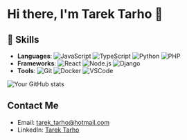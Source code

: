 # Hi there, I'm Tarek Tarho 👋

<!--
## GitHub Stats
![Your GitHub stats](https://github-readme-stats.vercel.app/api?username=tarektarho&show_icons=true&theme=radical) 
-->
## 🚀 Skills
- **Languages**: ![JavaScript](https://img.shields.io/badge/-JavaScript-black?style=flat-square&logo=javascript) ![TypeScript](https://img.shields.io/badge/-TypeScript-007ACC?style=flat-square&logo=typescript) ![Python](https://img.shields.io/badge/-Python-black?style=flat-square&logo=python) ![PHP](https://img.shields.io/badge/-PHP-777BB4?style=flat-square&logo=php)
- **Frameworks**: ![React](https://img.shields.io/badge/-React-black?style=flat-square&logo=react) ![Node.js](https://img.shields.io/badge/-Node.js-black?style=flat-square&logo=node.js) ![Django](https://img.shields.io/badge/-Django-black?style=flat-square&logo=django)
- **Tools**: ![Git](https://img.shields.io/badge/-Git-black?style=flat-square&logo=git) ![Docker](https://img.shields.io/badge/-Docker-black?style=flat-square&logo=docker) ![VSCode](https://img.shields.io/badge/-VSCode-black?style=flat-square&logo=visual-studio-code)


![Your GitHub stats](https://github-readme-stats.vercel.app/api?username=tarektarho&show_icons=true&theme=radical)


## Contact Me
- Email: tarek_tarho@hotmail.com
- LinkedIn: [Tarek Tarho](https://www.linkedin.com/in/tarek-tarho)


<!--
**tarektarho/tarektarho** is a ✨ _special_ ✨ repository because its `README.md` (this file) appears on your GitHub profile.

Here are some ideas to get you started:

- 🔭 I’m currently working on ...
- 🌱 I’m currently learning ...
- 👯 I’m looking to collaborate on ...
- 🤔 I’m looking for help with ...
- 💬 Ask me about ...
- 📫 How to reach me: ...
- 😄 Pronouns: ...
- ⚡ Fun fact: ...
-->
